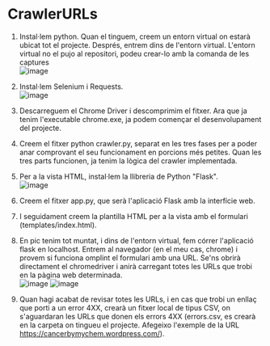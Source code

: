 # CrawlerURLs
1. Instal·lem python. Quan el tinguem, creem un entorn virtual on estarà ubicat tot el projecte. Després, entrem dins de l'entorn virtual. L'entorn virtual no el pujo al repositori, podeu crear-lo amb la comanda de les captures <br/>
   ![image](https://github.com/user-attachments/assets/3fd2328d-c6ac-4478-b1d5-9a67bd58950b)

2. Instal·lem Selenium i Requests. <br/>
   ![image](https://github.com/user-attachments/assets/66c3ef92-1798-4a27-a63e-003c8c2d7feb)

3. Descarreguem el Chrome Driver i descomprimim el fitxer. Ara que ja tenim l'executable chrome.exe, ja podem començar el desenvolupament del projecte.
   
4. Creem el fitxer python crawler.py, separat en les tres fases per a poder anar comprovant el seu funcionament en porcions més petites. Quan les tres parts funcionen, ja tenim la lògica del crawler implementada.

5. Per a la vista HTML, instal·lem la llibreria de Python "Flask". <br/>
   ![image](https://github.com/user-attachments/assets/64da97a5-be30-47f5-9eae-6ae9aa490119)

6. Creem el fitxer app.py, que serà l'aplicació Flask amb la interfície web.

7. I seguidament creem la plantilla HTML per a la vista amb el formulari (templates/index.html).

8. En pic tenim tot muntat, i dins de l'entorn virtual, fem córrer l'aplicació flask en localhost. Entrem al navegador (en el meu cas, chrome) i provem si funciona omplint el formulari amb una URL. Se'ns obrirà directament el chromedriver i anirà carregant totes les URLs que trobi en la pàgina web determinada. <br/>
   ![image](https://github.com/user-attachments/assets/3b2a27a6-ce7c-4eab-a617-a9375a45a199)
   ![image](https://github.com/user-attachments/assets/33701ae9-ed24-4819-95db-fdb873d60111)
   
10. Quan hagi acabat de revisar totes les URLs, i en cas que trobi un enllaç que porti a un error 4XX, crearà un fitxer local de tipus CSV, on s'aguardaran les URLs que donen els errors 4XX (errors.csv, es crearà en la carpeta on tingueu el projecte. Afegeixo l'exemple de la URL https://cancerbymychem.wordpress.com/).
